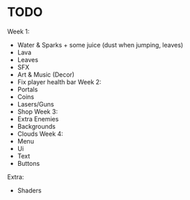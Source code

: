 # TODO
Week 1:
 - Water & Sparks + some juice (dust when jumping, leaves)
 - Lava
 - Leaves
 - SFX
 - Art & Music (Decor)
 - Fix player health bar
Week 2:
 - Portals
 - Coins
 - Lasers/Guns
 - Shop
Week 3:
 - Extra Enemies
 - Backgrounds
 - Clouds
Week 4:
 - Menu
 - Ui
 - Text
 - Buttons

Extra:
 - Shaders